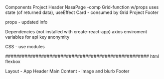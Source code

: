 Components
    Project Header
    NasaPage -comp
        Grid-function w/props
            uses state (of returned data), useEffect
             Card - consumed by Grid
    Project Footer

props - updated info

Dependencies (not installed with create-react-app)
    axios
    enviroment variables for api key anonymity

CSS  - use modules

####################################################
html
flexbox

Layout -
 App
   Header
   Main
    Content - image and blurb
   Footer



